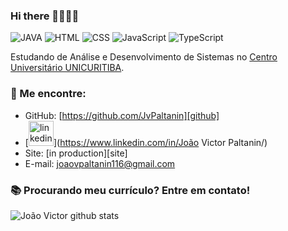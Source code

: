 ### Hi there 🎉🎈🎉🎈

![JAVA](https://img.shields.io/badge/JAVA-Beginner-red)
![HTML](https://img.shields.io/badge/HTML-Beginner-orange)
![CSS](https://img.shields.io/badge/CSS-Beginner-purple)
![JavaScript](https://img.shields.io/badge/JavaScript-Beginner-yellow)
![TypeScript](https://img.shields.io/badge/TypeScript-Beginner-blue)

Estudando de Análise e Desenvolvimento de Sistemas no [Centro Universitário UNICURITIBA](https://www.unicuritiba.edu.br/). 

### 📢 Me encontre:

- GitHub: [https://github.com/JvPaltanin][github]
- [<img src='https://cdn.jsdelivr.net/npm/simple-icons@3.0.1/icons/linkedin.svg' alt='linkedin' height='40'>](https://www.linkedin.com/in/João Victor Paltanin/)  
- Site: [in production][site]
- E-mail: joaovpaltanin116@gmail.com

### 📚 Procurando meu currículo? Entre em contato!
![João Victor github stats](https://github-readme-stats.vercel.app/api?username=JvPaltanin&show_icons=true&hide_border=true)
